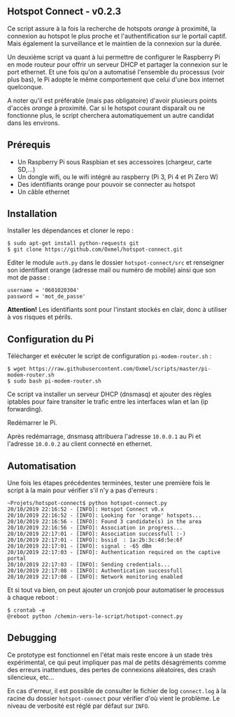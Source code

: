 ## Hotspot Connect - v0.2.3

Ce script assure à la fois la recherche de hotspots *orange* à proximité, la
connexion au hotspot le plus proche et l'authentification sur le portail
captif. Mais également la surveillance et le maintien de la connexion sur la
durée.

Un deuxième script va quant à lui permettre de configurer le Raspberry Pi en
mode routeur pour offrir un serveur DHCP et partager la connexion sur le port
ethernet. Et une fois qu'on a automatisé l'ensemble du processus (voir plus
bas), le Pi adopte le même comportement que celui d'une box internet
quelconque.

A noter qu'il est préférable (mais pas obligatoire) d'avoir plusieurs points
d'accès *orange* à proximité. Car si le hotspot courant disparaît ou ne
fonctionne plus, le script cherchera automatiquement un autre candidat dans les
environs.

## Prérequis

- Un Raspberry Pi sous Raspbian et ses accessoires (chargeur, carte SD,...)
- Un dongle wifi, ou le wifi intégré au raspberry (Pi 3, Pi 4 et Pi Zero W)
- Des identifiants orange pour pouvoir se connecter au hotspot
- Un câble ethernet

## Installation

Installer les dépendances et cloner le repo :

    $ sudo apt-get install python-requests git
    $ git clone https://github.com/Oxmel/hotspot-connect.git

Editer le module `auth.py` dans le dossier `hotspot-connect/src` et
renseigner son identifiant orange (adresse mail ou numéro de mobile)
ainsi que son mot de passe :

    username = '0601020304'
    password = 'mot_de_passe'

**Attention!** Les identifiants sont pour l'instant stockés en clair,
donc à utiliser à vos risques et périls.

## Configuration du Pi

Télécharger et exécuter le script de configuration `pi-modem-router.sh` :

    $ wget https://raw.githubusercontent.com/Oxmel/scripts/master/pi-modem-router.sh
    $ sudo bash pi-modem-router.sh

Ce script va installer un serveur DHCP (dnsmasq) et ajouter des règles iptables
pour faire transiter le trafic entre les interfaces wlan et lan (ip forwarding).

Redémarrer le Pi.

Après redémarrage, dnsmasq attribuera l'adresse `10.0.0.1` au Pi et
l'adresse `10.0.0.2` au client connecté en ethernet.

## Automatisation

Une fois les étapes précédentes terminées, tester une première fois le script
à la main pour vérifier s'il n'y a pas d'erreurs :

    ~Projets/hotspot-connect$ python hotspot-connect.py
    20/10/2019 22:16:52 - [INFO]: Hotspot Connect v0.x
    20/10/2019 22:16:52 - [INFO]: Looking for 'orange' hotspots...
    20/10/2019 22:16:56 - [INFO]: Found 3 candidate(s) in the area
    20/10/2019 22:16:56 - [INFO]: Association in progress...
    20/10/2019 22:17:01 - [INFO]: Association successfull :-)
    20/10/2019 22:17:01 - [INFO]: bssid  : 1a:2b:3c:4d:5e:6f
    20/10/2019 22:17:01 - [INFO]: signal : -65 dBm
    20/10/2019 22:17:03 - [INFO]: Authentication required on the captive portal
    20/10/2019 22:17:03 - [INFO]: Sending credentials...
    20/10/2019 22:17:08 - [INFO]: Authentication successfull
    20/10/2019 22:17:08 - [INFO]: Network monitoring enabled


Et si tout va bien, on peut ajouter un cronjob pour automatiser le processus
à chaque reboot :

    $ crontab -e
    @reboot python /chemin-vers-le-script/hotspot-connect.py

## Debugging

Ce prototype est fonctionnel en l'état mais reste encore à un stade très
expérimental, ce qui peut impliquer pas mal de petits désagréments comme
des erreurs inattendues, des pertes de connexions aléatoires, des crash
silencieux, etc...

En cas d'erreur, il est possible de consulter le fichier de log `connect.log`
à la racine du dossier `hotspot-connect` pour vérifier d'où vient le problème.
Le niveau de verbosité est réglé par défaut sur `INFO`.
